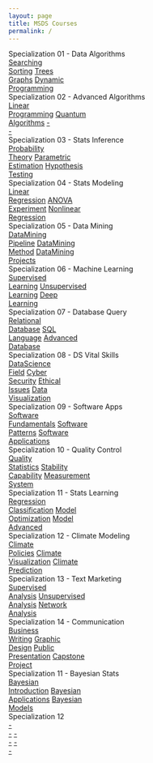 ```yaml
---
layout: page
title: MSDS Courses
permalink: /
---
```


<div class="row" style="grid-template-columns: 1fr 1fr;">
  <div class="btn text">
    <div class="btn name">Specialization 01 - Data Algorithms</div>
    <div class="row" style="grid-template-columns: 1fr 1fr 1fr;">
      <a href="/01-MSDS/MSDS01/" class="btn box1">Searching<br>Sorting</a>
      <a href="/01-MSDS/MSDS02/" class="btn box2">Trees<br>Graphs</a>
      <a href="/01-MSDS/MSDS03/" class="btn box3">Dynamic<br>Programming</a>
    </div>
  </div>
  <div class="btn text">
    <div class="btn name">Specialization 02 - Advanced Algorithms</div>
    <div class="row" style="grid-template-columns: 1fr 1fr 1fr;">
      <a href="/01-MSDS/MSDS04/" class="btn box2">Linear<br>Programming</a>
      <a href="/01-MSDS/MSDS05/" class="btn box3">Quantum<br>Algorithms</a>
      <a href="" class="btn empty">-<br>-</a>
    </div>
  </div>
</div>

<div class="row" style="grid-template-columns: 1fr 1fr;">
  <div class="btn text">
    <div class="btn name">Specialization 03 - Stats Inference</div>
    <div class="row" style="grid-template-columns: 1fr 1fr 1fr;">
      <a href="/01-MSDS/MSDS06/" class="btn box1">Probability<br>Theory</a>
      <a href="/01-MSDS/MSDS07/" class="btn box2">Parametric<br>Estimation</a>
      <a href="/01-MSDS/MSDS08/" class="btn box3">Hypothesis<br>Testing</a>
    </div>
  </div>
  <div class="btn text">
    <div class="btn name">Specialization 04 - Stats Modeling</div>
    <div class="row" style="grid-template-columns: 1fr 1fr 1fr;">
      <a href="/01-MSDS/MSDS09/" class="btn box2">Linear<br>Regression</a>
      <a href="/01-MSDS/MSDS10/" class="btn box3">ANOVA<br>Experiment</a>
      <a href="/01-MSDS/MSDS11/" class="btn box4">Nonlinear<br>Regression</a>
    </div>
  </div>
</div>

<div class="row" style="grid-template-columns: 1fr 1fr;">
  <div class="btn text">
    <div class="btn name">Specialization 05 - Data Mining</div>
    <div class="row" style="grid-template-columns: 1fr 1fr 1fr;">
      <a href="/01-MSDS/MSDS12/" class="btn box1">DataMining<br>Pipeline</a>
      <a href="/01-MSDS/MSDS13/" class="btn box2">DataMining<br>Method</a>
      <a href="/01-MSDS/MSDS14/" class="btn box3">DataMining<br>Projects</a>
    </div>
  </div>
  <div class="btn text">
    <div class="btn name">Specialization 06 - Machine Learning</div>
    <div class="row" style="grid-template-columns: 1fr 1fr 1fr;">
      <a href="/01-MSDS/MSDS15/" class="btn box2">Supervised<br>Learning</a>
      <a href="/01-MSDS/MSDS16/" class="btn box3">Unsupervised<br>Learning</a>
      <a href="/01-MSDS/MSDS17/" class="btn box4">Deep<br>Learning</a>
    </div>
  </div>
</div>

<div class="row" style="grid-template-columns: 1fr 1fr;">
  <div class="btn text">
    <div class="btn name">Specialization 07 - Database Query</div>
    <div class="row" style="grid-template-columns: 1fr 1fr 1fr;">
      <a href="/01-MSDS/MSDS18/" class="btn box1">Relational<br>Database</a>
      <a href="/01-MSDS/MSDS19/" class="btn box2">SQL<br>Language</a>
      <a href="/01-MSDS/MSDS20/" class="btn box3">Advanced<br>Database</a>
    </div>
  </div>
  <div class="btn text">
    <div class="btn name">Specialization 08 - DS Vital Skills</div>
    <div class="row" style="grid-template-columns: 1fr 1fr 1fr 1fr;">
      <a href="/01-MSDS/MSDS21/" class="btn box2">DataScience<br>Field</a>
      <a href="/01-MSDS/MSDS22/" class="btn box3">Cyber<br>Security</a>
      <a href="/01-MSDS/MSDS23/" class="btn box4">Ethical<br>Issues</a>
      <a href="/01-MSDS/MSDS24/" class="btn box5">Data<br>Visualization</a>
    </div>
  </div>
</div>

<div class="row" style="grid-template-columns: 1fr 1fr;">
  <div class="btn text">
    <div class="btn name">Specialization 09 - Software Apps</div>
    <div class="row" style="grid-template-columns: 1fr 1fr 1fr;">
      <a href="/01-MSDS/MSDS25/" class="btn box1">Software<br>Fundamentals</a>
      <a href="/01-MSDS/MSDS26/" class="btn box2">Software<br>Patterns</a>
      <a href="/01-MSDS/MSDS27/" class="btn box3">Software<br>Applications</a>
    </div>
  </div>
  <div class="btn text">
    <div class="btn name">Specialization 10 - Quality Control</div>
    <div class="row" style="grid-template-columns: 1fr 1fr 1fr;">
      <a href="/01-MSDS/MSDS28/" class="btn box2">Quality<br>Statistics</a>
      <a href="/01-MSDS/MSDS29/" class="btn box3">Stability<br>Capability</a>
      <a href="/01-MSDS/MSDS30/" class="btn box4">Measurement<br>System</a>
    </div>
  </div>
</div>

<div class="row" style="grid-template-columns: 1fr 1fr;">
  <div class="btn text">
    <div class="btn name">Specialization 11 - Stats Learning</div>
    <div class="row" style="grid-template-columns: 1fr 1fr 1fr;">
      <a href="/01-MSDS/MSDS31/" class="btn box1">Regression<br>Classification</a>
      <a href="/01-MSDS/MSDS32/" class="btn box2">Model<br>Optimization</a>
      <a href="/01-MSDS/MSDS33/" class="btn box3">Model<br>Advanced</a>
    </div>
  </div>
  <div class="btn text">
    <div class="btn name">Specialization 12 - Climate Modeling</div>
    <div class="row" style="grid-template-columns: 1fr 1fr 1fr;">
      <a href="/01-MSDS/MSDS34/" class="btn box2">Climate<br>Policies</a>
      <a href="/01-MSDS/MSDS35/" class="btn box3">Climate<br>Visualization</a>
      <a href="/01-MSDS/MSDS36/" class="btn box4">Climate<br>Prediction</a>
    </div>
  </div>
</div>

<div class="row" style="grid-template-columns: 1fr 1fr;">
  <div class="btn text">
    <div class="btn name">Specialization 13 - Text Marketing</div>
    <div class="row" style="grid-template-columns: 1fr 1fr 1fr;">
      <a href="/01-MSDS/MSDS37/" class="btn box1">Supervised<br>Analysis</a>
      <a href="/01-MSDS/MSDS38/" class="btn box2">Unsupervised<br>Analysis</a>
      <a href="/01-MSDS/MSDS39/" class="btn box3">Network<br>Analysis</a>
    </div>
  </div>
  <div class="btn text">
    <div class="btn name">Specialization 14 - Communication</div>
    <div class="row" style="grid-template-columns: 1fr 1fr 1fr 1fr;">
      <a href="/01-MSDS/MSDS40/" class="btn box2">Business<br>Writing</a>
      <a href="/01-MSDS/MSDS41/" class="btn box3">Graphic<br>Design</a>
      <a href="/01-MSDS/MSDS42/" class="btn box4">Public<br>Presentation</a>
      <a href="/01-MSDS/MSDS43/" class="btn box5">Capstone<br>Project</a>
    </div>
  </div>
</div>

<div class="row" style="grid-template-columns: 1fr 1fr;">
  <div class="btn text">
    <div class="btn name">Specialization 11 - Bayesian Stats</div>
    <div class="row" style="grid-template-columns: 1fr 1fr 1fr;">
      <a href="/01-MSDS/MSDS44/" class="btn box1">Bayesian<br>Introduction</a>
      <a href=""                 class="btn box2">Bayesian<br>Applications</a>
      <a href=""                 class="btn box3">Bayesian<br>Models</a>
    </div>
  </div>
  <div class="btn text">
    <div class="btn name">Specialization 12</div>
    <div class="row" style="grid-template-columns: 1fr 1fr 1fr;">
      <a href=""                 class="btn box2">-<br>-</a>
      <a href=""                 class="btn box3">-<br>-</a>
      <a href=""                 class="btn box4">-<br>-</a>
    </div>
  </div>
</div>
